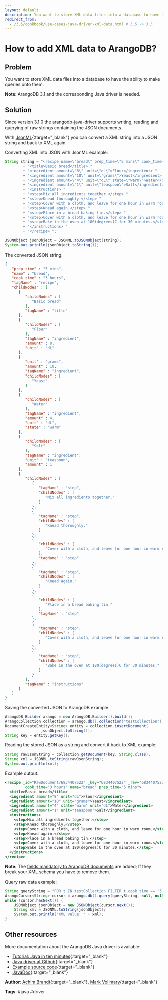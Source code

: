 ```yaml
---
layout: default
description: You want to store XML data files into a database to have the ability to make queries onto them
redirect_from:
  - /3.5/cookbook/use-cases-java-driver-xml-data.html # 3.5 -> 3.5
---
```

How to add XML data to ArangoDB?
================================

Problem
-------

You want to store XML data files into a database to have the ability to make queries onto them.

**Note**: ArangoDB 3.1 and the corresponding Java driver is needed.

Solution
--------

Since version 3.1.0 the arangodb-java-driver supports writing, reading and querying of raw strings containing the JSON documents.

With [JsonML](http://www.jsonml.org/){:target="_blank"} you can convert a XML string into a JSON string and back to XML again.

Converting XML into JSON with JsonML example:

```java
String string = "<recipe name=\"bread\" prep_time=\"5 mins\" cook_time=\"3 hours\"> "
        + "<title>Basic bread</title> "
        + "<ingredient amount=\"8\" unit=\"dL\">Flour</ingredient> "
        + "<ingredient amount=\"10\" unit=\"grams\">Yeast</ingredient> "
        + "<ingredient amount=\"4\" unit=\"dL\" state=\"warm\">Water</ingredient> "
        + "<ingredient amount=\"1\" unit=\"teaspoon\">Salt</ingredient> "
        + "<instructions> "
        + "<step>Mix all ingredients together.</step> "
        + "<step>Knead thoroughly.</step> "
        + "<step>Cover with a cloth, and leave for one hour in warm room.</step> "
        + "<step>Knead again.</step> "
        + "<step>Place in a bread baking tin.</step> "
        + "<step>Cover with a cloth, and leave for one hour in warm room.</step> "
        + "<step>Bake in the oven at 180(degrees)C for 30 minutes.</step> "
        + "</instructions> "
        + "</recipe> ";

JSONObject jsonObject = JSONML.toJSONObject(string);
System.out.println(jsonObject.toString());
```

The converted JSON string:

```json
{
   "prep_time" : "5 mins",
   "name" : "bread",
   "cook_time" : "3 hours",
   "tagName" : "recipe",
   "childNodes" : [
      {
         "childNodes" : [
            "Basic bread"
         ],
         "tagName" : "title"
      },
      {
         "childNodes" : [
            "Flour"
         ],
         "tagName" : "ingredient",
         "amount" : 8,
         "unit" : "dL"
      },
      {
         "unit" : "grams",
         "amount" : 10,
         "tagName" : "ingredient",
         "childNodes" : [
            "Yeast"
         ]
      },
      {
         "childNodes" : [
            "Water"
         ],
         "tagName" : "ingredient",
         "amount" : 4,
         "unit" : "dL",
         "state" : "warm"
      },
      {
         "childNodes" : [
            "Salt"
         ],
         "tagName" : "ingredient",
         "unit" : "teaspoon",
         "amount" : 1
      },
      {
         "childNodes" : [
            {
               "tagName" : "step",
               "childNodes" : [
                  "Mix all ingredients together."
               ]
            },
            {
               "tagName" : "step",
               "childNodes" : [
                  "Knead thoroughly."
               ]
            },
            {
               "childNodes" : [
                  "Cover with a cloth, and leave for one hour in warm room."
               ],
               "tagName" : "step"
            },
            {
               "tagName" : "step",
               "childNodes" : [
                  "Knead again."
               ]
            },
            {
               "childNodes" : [
                  "Place in a bread baking tin."
               ],
               "tagName" : "step"
            },
            {
               "tagName" : "step",
               "childNodes" : [
                  "Cover with a cloth, and leave for one hour in warm room."
               ]
            },
            {
               "tagName" : "step",
               "childNodes" : [
                  "Bake in the oven at 180(degrees)C for 30 minutes."
               ]
            }
         ],
         "tagName" : "instructions"
      }
   ]
}
```

Saving the converted JSON to ArangoDB example:

```java
ArangoDB.Builder arango = new ArangoDB.Builder().build();
ArangoCollection collection = arango.db().collection("testCollection")
DocumentCreateEntity<String> entity = collection.insertDocument(
                jsonObject.toString());
String key = entity.getKey();
```

Reading the stored JSON as a string and convert it back to XML example:

```java
String rawJsonString = collection.getDocument(key, String.class);
String xml = JSONML.toString(rawJsonString);
System.out.println(xml);
```

Example output:

```xml
<recipe _id="RawDocument/6834407522" _key="6834407522" _rev="6834407522"
         cook_time="3 hours" name="bread" prep_time="5 mins">
  <title>Basic bread</title>
  <ingredient amount="8" unit="dL">Flour</ingredient>
  <ingredient amount="10" unit="grams">Yeast</ingredient>
  <ingredient amount="4" state="warm" unit="dL">Water</ingredient>
  <ingredient amount="1" unit="teaspoon">Salt</ingredient>
  <instructions>
    <step>Mix all ingredients together.</step>
    <step>Knead thoroughly.</step>
    <step>Cover with a cloth, and leave for one hour in warm room.</step>
    <step>Knead again.</step>
    <step>Place in a bread baking tin.</step>
    <step>Cover with a cloth, and leave for one hour in warm room.</step>
    <step>Bake in the oven at 180(degrees)C for 30 minutes.</step>
  </instructions>
</recipe>
```

**Note:** The [fields mandatory to ArangoDB documents](../data-modeling-documents-document-address.html) are added; If they break your XML schema you have to remove them.

Query raw data example:

```java
String queryString = "FOR t IN testCollection FILTER t.cook_time == '3 hours' RETURN t";
ArangoCursor<String> cursor = arango.db().query(queryString, null, null, String.class);
while (cursor.hasNext()) {
    JSONObject jsonObject = new JSONObject(cursor.next());
    String xml = JSONML.toString(jsonObject);
    System.out.println("XML value: " + xml);
}
```

Other resources
---------------

More documentation about the ArangoDB Java driver is available:

- [Tutorial: Java in ten minutes](https://www.arangodb.com/tutorials/tutorial-sync-java-driver/){:target="_blank"}
- [Java driver at Github](https://github.com/arangodb/arangodb-java-driver){:target="_blank"}
- [Example source code](https://github.com/arangodb/arangodb-java-driver/tree/master/src/test/java/com/arangodb/example){:target="_blank"}
- [JavaDoc](http://arangodb.github.io/arangodb-java-driver/javadoc-4_1/index.html){:target="_blank"}

**Author**: [Achim Brandt](https://github.com/a-brandt){:target="_blank"},
  [Mark Vollmary](https://github.com/mpv1989){:target="_blank"}

**Tags**: #java #driver
